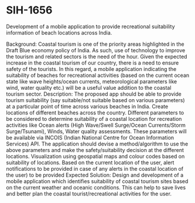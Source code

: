# SIH-1656
Development of a mobile application to provide recreational suitability information of beach locations across India.



	
Background: Coastal tourism is one of the priority areas highlighted in the Draft Blue economy policy of India. As such, use of technology to improve the tourism and related sectors is the need of the hour. Given the expected increase in the coastal tourism of our country, there is a need to ensure safety of the tourists. In this regard, a mobile application indicating the suitability of beaches for recreational activities (based on the current ocean state like wave heights/ocean currents, meteorological parameters like wind, water quality etc.) will be a useful value addition to the coastal tourism sector. Description: The proposed app should be able to provide tourism suitability (say suitable/not suitable based on various parameters) at a particular point of time across various beaches in India. Create locations of different beaches across the country. Different parameters to be considered to determine suitability of a coastal location for recreation activities like Ocean alerts (High Wave/Swell Surge/Ocean Currents/Storm Surge/Tsunami), Winds, Water quality assessments. These parameters will be available via INCOIS (Indian National Centre for Ocean Information Services) API. The application should devise a method/algorithm to use the above parameters and make the safety/suitability decision at the different locations. Visualization using geospatial maps and colour codes based on suitability of locations. Based on the current location of the user, alert notifications to be provided in case of any alerts in the coastal location of the user) to be provided Expected Solution: Design and development of a mobile application which identifies suitability of coastal tourism sites based on the current weather and oceanic conditions. This can help to save lives and better plan the coastal tourist/recreational activities for the user.
